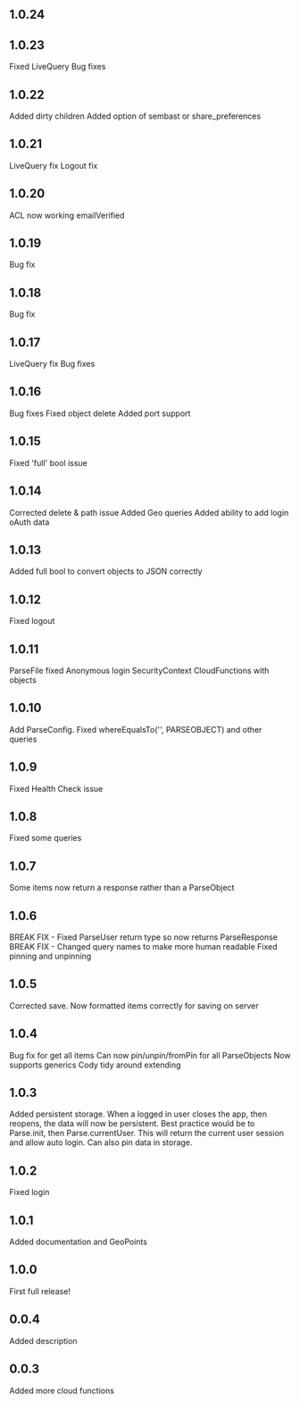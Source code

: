 ## 1.0.24

## 1.0.23
Fixed LiveQuery
Bug fixes

## 1.0.22
Added dirty children
Added option of sembast or share_preferences 

## 1.0.21
LiveQuery fix
Logout fix

## 1.0.20
ACL now working
emailVerified

## 1.0.19
Bug fix

## 1.0.18
Bug fix

## 1.0.17
LiveQuery fix 
Bug fixes

## 1.0.16
Bug fixes
Fixed object delete
Added port support

## 1.0.15
Fixed 'full' bool issue

## 1.0.14
Corrected delete & path issue
Added Geo queries
Added ability to add login oAuth data

## 1.0.13
Added full bool to convert objects to JSON correctly

## 1.0.12
Fixed logout

## 1.0.11
ParseFile fixed
Anonymous login
SecurityContext
CloudFunctions with objects

## 1.0.10
Add ParseConfig.
Fixed whereEqualsTo('', PARSEOBJECT) and other queries

## 1.0.9
Fixed Health Check issue

## 1.0.8
Fixed some queries

## 1.0.7

Some items now return a response rather than a ParseObject

## 1.0.6

BREAK FIX - Fixed ParseUser return type so now returns ParseResponse
BREAK FIX - Changed query names to make more human readable
Fixed pinning and unpinning

## 1.0.5

Corrected save. Now formatted items correctly for saving on server

## 1.0.4

Bug fix for get all items
Can now pin/unpin/fromPin for all ParseObjects
Now supports generics
Cody tidy around extending

## 1.0.3

Added persistent storage. When a logged in user closes the app, then reopens, the data
will now be persistent. Best practice would be to Parse.init, then Parse.currentUser. This
will return the current user session and allow auto login. Can also pin data in storage.

## 1.0.2

Fixed login

## 1.0.1

Added documentation and GeoPoints

## 1.0.0

First full release!

## 0.0.4

Added description

## 0.0.3

Added more cloud functions
